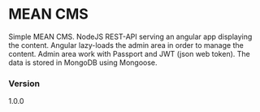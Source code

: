 # MEAN CMS

Simple MEAN CMS. NodeJS REST-API serving an angular app displaying the content. Angular lazy-loads the admin area in order to manage the content. Admin area work with Passport and JWT (json web token). The data is stored in MongoDB using Mongoose.

### Version
1.0.0
